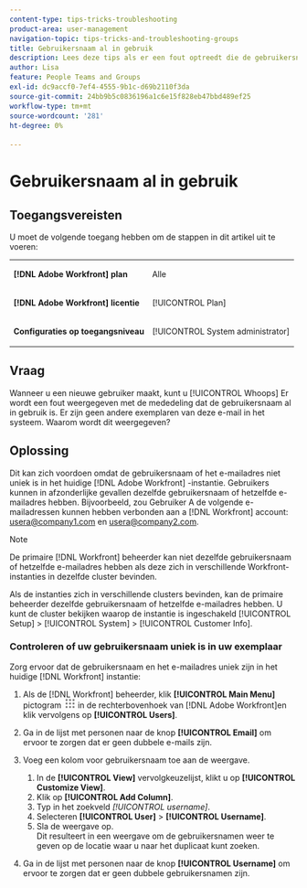```yaml
---
content-type: tips-tricks-troubleshooting
product-area: user-management
navigation-topic: tips-tricks-and-troubleshooting-groups
title: Gebruikersnaam al in gebruik
description: Lees deze tips als er een fout optreedt die de gebruikersnaam al gebruikt.
author: Lisa
feature: People Teams and Groups
exl-id: dc9accf0-7ef4-4555-9b1c-d69b2110f3da
source-git-commit: 24bb9b5c0836196a1c6e15f828eb47bbd489ef25
workflow-type: tm+mt
source-wordcount: '281'
ht-degree: 0%

---
```


# Gebruikersnaam al in gebruik

## Toegangsvereisten

U moet de volgende toegang hebben om de stappen in dit artikel uit te voeren:

<table style="table-layout:auto"> 
 <col> 
 <col> 
 <tbody> 
  <tr> 
   <td role="rowheader"><strong>[!DNL Adobe Workfront] plan</strong></td> 
   <td> <p>Alle</p> </td> 
  </tr> 
  <tr> 
   <td role="rowheader"><strong>[!DNL Adobe Workfront] licentie</strong></td> 
   <td> <p>[!UICONTROL Plan]</p> </td> 
  </tr> 
  <tr> 
   <td role="rowheader"><strong>Configuraties op toegangsniveau</strong></td> 
   <td> <p>[!UICONTROL System administrator]</p> </td> 
  </tr> 
 </tbody> 
</table>

## Vraag

Wanneer u een nieuwe gebruiker maakt, kunt u [!UICONTROL Whoops] Er wordt een fout weergegeven met de mededeling dat de gebruikersnaam al in gebruik is. Er zijn geen andere exemplaren van deze e-mail in het systeem. Waarom wordt dit weergegeven?

## Oplossing

Dit kan zich voordoen omdat de gebruikersnaam of het e-mailadres niet uniek is in het huidige [!DNL Adobe Workfront] -instantie. Gebruikers kunnen in afzonderlijke gevallen dezelfde gebruikersnaam of hetzelfde e-mailadres hebben. Bijvoorbeeld, zou Gebruiker A de volgende e-mailadressen kunnen hebben verbonden aan a [!DNL Workfront] account: usera@company1.com en usera@company2.com.

>[!NOTE]
>
>De primaire [!DNL Workfront] beheerder kan niet dezelfde gebruikersnaam of hetzelfde e-mailadres hebben als deze zich in verschillende Workfront-instanties in dezelfde cluster bevinden.
>
>Als de instanties zich in verschillende clusters bevinden, kan de primaire beheerder dezelfde gebruikersnaam of hetzelfde e-mailadres hebben. U kunt de cluster bekijken waarop de instantie is ingeschakeld [!UICONTROL Setup] > [!UICONTROL System] > [!UICONTROL Customer Info].

### Controleren of uw gebruikersnaam uniek is in uw exemplaar

Zorg ervoor dat de gebruikersnaam en het e-mailadres uniek zijn in het huidige [!DNL Workfront] instantie:

1. Als de [!DNL Workfront] beheerder, klik **[!UICONTROL Main Menu]** pictogram ![](assets/main-menu-icon.png) in de rechterbovenhoek van [!DNL Adobe Workfront]en klik vervolgens op **[!UICONTROL Users]**.
1. Ga in de lijst met personen naar de knop **[!UICONTROL Email]** om ervoor te zorgen dat er geen dubbele e-mails zijn.
1. Voeg een kolom voor gebruikersnaam toe aan de weergave.

   1. In de **[!UICONTROL View]** vervolgkeuzelijst, klikt u op **[!UICONTROL Customize View]**.
   1. Klik op **[!UICONTROL Add Column]**.
   1. Typ in het zoekveld *[!UICONTROL username]*.
   1. Selecteren **[!UICONTROL User]** > **[!UICONTROL Username]**.
   1. Sla de weergave op.\
      Dit resulteert in een weergave om de gebruikersnamen weer te geven op de locatie waar u naar het duplicaat kunt zoeken.

1. Ga in de lijst met personen naar de knop **[!UICONTROL Username]** om ervoor te zorgen dat er geen dubbele gebruikersnamen zijn.
